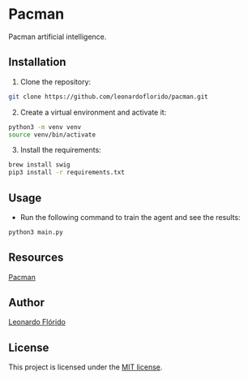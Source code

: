 # Pacman

Pacman artificial intelligence.

## Installation

1. Clone the repository:

```sh
git clone https://github.com/leonardoflorido/pacman.git
```

2. Create a virtual environment and activate it:

```sh
python3 -m venv venv
source venv/bin/activate
```

3. Install the requirements:

```sh
brew install swig
pip3 install -r requirements.txt
```

## Usage

- Run the following command to train the agent and see the results:

```sh
python3 main.py
```

## Resources

[Pacman](https://gymnasium.farama.org/environments/atari/pacman)

## Author

[Leonardo Flórido](https://github.com/leonardoflorido)

## License

This project is licensed under the [MIT license](LICENSE).
